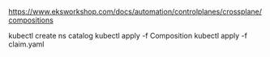 https://www.eksworkshop.com/docs/automation/controlplanes/crossplane/compositions

kubectl create ns catalog
kubectl apply -f Composition
kubectl apply -f claim.yaml